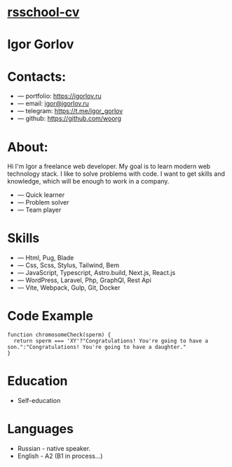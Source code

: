 [rsschool-cv](https://Woorg.github.io/rsschool-cv/cv)
===================================================

Igor Gorlov
===========

Contacts:
=========

- — portfolio: https://igorlov.ru
- — email: igor@igorlov.ru
- — telegram: https://t.me/igor_gorlov
- — github: https://github.com/woorg

About:
======

Hi I'm Igor a freelance web developer. My goal is to learn modern web technology stack. I like to solve problems with code. I want to get skills and knowledge, which will be enough to work in a company.

- — Quick learner
- — Problem solver
- — Team player

Skills
======

- — Html, Pug, Blade
- — Css, Scss, Stylus, Tailwind, Bem
- — JavaScript, Typescript, Astro.build, Next.js, React.js
- — WordPress, Laravel, Php, GraphQl, Rest Api
- — Vite, Webpack, Gulp, Git, Docker

Code Example
============

```
function chromosomeCheck(sperm) {
  return sperm === 'XY'?"Congratulations! You're going to have a son.":"Congratulations! You're going to have a daughter."
}

```

Education
=========

- Self-education


Languages
=========

- Russian - native speaker.
- English - A2 (B1 in process...)
